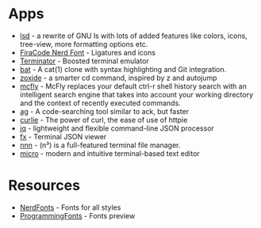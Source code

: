 # Apps

* [lsd](https://github.com/Peltoche/lsd) - a rewrite of GNU ls with lots of added features like colors, icons, tree-view, more formatting options etc.
* [FiraCode Nerd Font](https://github.com/ryanoasis/nerd-fonts/blob/master/patched-fonts/FiraCode/font-info.md) - Ligatures and icons
* [Terminator](https://terminator-gtk3.readthedocs.io/en/latest/) - Boosted terminal emulator
* [bat](https://github.com/sharkdp/bat) - A cat(1) clone with syntax highlighting and Git integration.
* [zoxide](https://github.com/ajeetdsouza/zoxide) - a smarter cd command, inspired by z and autojump
* [mcfly](https://github.com/cantino/mcfly) - McFly replaces your default ctrl-r shell history search with an intelligent search engine that takes into account your working directory and the context of recently executed commands.
* [ag](https://github.com/ggreer/the_silver_searcher) - A code-searching tool similar to ack, but faster
* [curlie](https://github.com/rs/curlie) - The power of curl, the ease of use of httpie
* [jq](https://stedolan.github.io/jq/) - lightweight and flexible command-line JSON processor
* [fx](https://github.com/antonmedv/fx) - Terminal JSON viewer
* [nnn](https://github.com/jarun/nnn) - (n³) is a full-featured terminal file manager.
* [micro](https://micro-editor.github.io/) - modern and intuitive terminal-based text editor

# Resources

* [NerdFonts](https://www.nerdfonts.com/font-downloads) - Fonts for all styles
* [ProgrammingFonts](https://www.programmingfonts.org/) - Fonts preview
